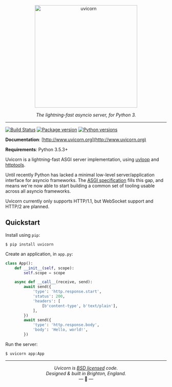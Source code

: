 <p align="center">
  <img width="320" height="320" src="https://raw.githubusercontent.com/tomchristie/uvicorn/master/docs/uvicorn.png" alt='uvicorn'>
</p>

<p align="center">
<em>The lightning-fast asyncio server, for Python 3.</em>
</p>

---

[![Build Status](https://travis-ci.org/encode/uvicorn.svg?branch=master)](https://travis-ci.org/encode/uvicorn)
[![Package version](https://badge.fury.io/py/uvicorn.svg)](https://pypi.python.org/pypi/uvicorn)
[![Python versions](https://img.shields.io/pypi/pyversions/uvicorn.svg)](https://www.python.org/doc/versions/)

**Documentation**: [http://www.uvicorn.org](http://www.uvicorn.org)

**Requirements**: Python 3.5.3+

Uvicorn is a lightning-fast ASGI server implementation, using [uvloop][uvloop] and [httptools][httptools].

Until recently Python has lacked a minimal low-level server/application interface for
asyncio frameworks. The [ASGI specification][asgi] fills this gap, and means we're now able to
start building a common set of tooling usable across all asyncio frameworks.

Uvicorn currently only supports HTTP/1.1, but WebSocket support and HTTP/2 are planned.

## Quickstart

Install using `pip`:

```shell
$ pip install uvicorn
```

Create an application, in `app.py`:

```python
class App():
    def __init__(self, scope):
        self.scope = scope

    async def __call__(receive, send):
        await send({
            'type': 'http.response.start',
            'status': 200,
            'headers': [
                [b'content-type', b'text/plain'],
            ],
        })
        await send({
            'type': 'http.response.body',
            'body': 'Hello, world!',
        })
```

Run the server:

```shell
$ uvicorn app:App
```

---

<p align="center"><i>Uvicorn is <a href="https://github.com/encode/uvicorn/blob/master/LICENSE.md">BSD licensed</a> code.<br/>Designed & built in Brighton, England.</i><br/>&mdash; 🦄  &mdash;</p>

[uvloop]: https://github.com/MagicStack/uvloop
[httptools]: https://github.com/MagicStack/httptools
[asgi]: https://github.com/django/asgiref/blob/master/specs/asgi.rst
